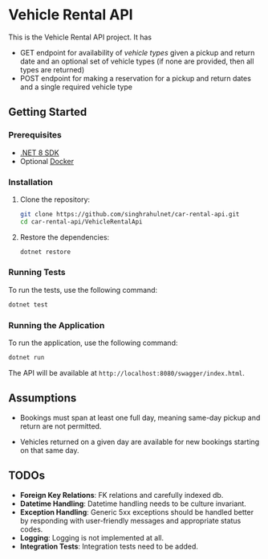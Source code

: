 # Vehicle Rental API

This is the Vehicle Rental API project. It has
* GET endpoint for availability of _vehicle types_ given a pickup and return date and an optional set of vehicle types (if none are provided, then all types are returned)
* POST endpoint for making a reservation for a pickup and return dates and a single required vehicle type

## Getting Started

### Prerequisites

- [.NET 8 SDK](https://dotnet.microsoft.com/download/dotnet/8.0)
- Optional [Docker](https://docs.docker.com/engine/install/)

### Installation

1. Clone the repository:
    ```sh
    git clone https://github.com/singhrahulnet/car-rental-api.git
    cd car-rental-api/VehicleRentalApi
    ```

2. Restore the dependencies:
    ```sh
    dotnet restore
    ```

### Running Tests

To run the tests, use the following command:
```sh
dotnet test
```

### Running the Application

To run the application, use the following command:
```sh
dotnet run
```

The API will be available at `http://localhost:8080/swagger/index.html`.


## Assumptions

* Bookings must span at least one full day, meaning same-day pickup and return are not permitted.

* Vehicles returned on a given day are available for new bookings starting on that same day.

## TODOs

- **Foreign Key Relations**: FK relations and carefully indexed db.
- **Datetime Handling**: Datetime handling needs to be culture invariant.
- **Exception Handling**: Generic 5xx exceptions should be handled better by responding with user-friendly messages and appropriate status codes.
- **Logging**: Logging is not implemented at all.
- **Integration Tests**: Integration tests need to be added.